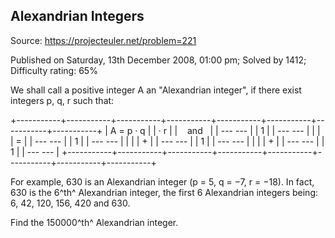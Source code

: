 Alexandrian Integers
--------------------

Source: https://projecteuler.net/problem=221

Published on Saturday, 13th December 2008, 01:00 pm; Solved by 1412;
Difficulty rating: 65%

We shall call a positive integer A an "Alexandrian integer", if there
exist integers p, q, r such that:

+-----------+-----------+-----------+-----------+-----------+-----------+-----------+-----------+
| A = p · q |
| · r       |
|    and    |
|   --- --- |
|   1       |
|   --- --- |
|           |
| =         |
|   --- --- |
|   1       |
|   --- --- |
|           |
| +         |
|   --- --- |
|   1       |
|   --- --- |
|           |
| +         |
|   --- --- |
|   1       |
|   --- --- |
+-----------+-----------+-----------+-----------+-----------+-----------+-----------+-----------+

For example, 630 is an Alexandrian integer (p = 5, q = −7, r = −18). In
fact, 630 is the 6^th^ Alexandrian integer, the first 6 Alexandrian
integers being: 6, 42, 120, 156, 420 and 630.

Find the 150000^th^ Alexandrian integer.
